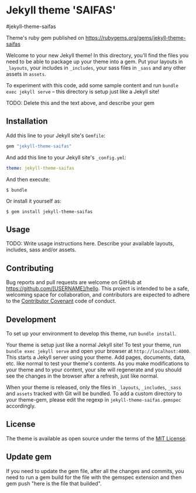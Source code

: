 # Jekyll theme 'SAIFAS'

#jekyll-theme-saifas

Theme's ruby gem published on https://rubygems.org/gems/jekyll-theme-saifas


Welcome to your new Jekyll theme! In this directory, you'll find the files you need to be able to package up your theme into a gem. Put your layouts in `_layouts`, your includes in `_includes`, your sass files in `_sass` and any other assets in `assets`.

To experiment with this code, add some sample content and run `bundle exec jekyll serve` – this directory is setup just like a Jekyll site!

TODO: Delete this and the text above, and describe your gem


## Installation

Add this line to your Jekyll site's `Gemfile`:

```ruby
gem "jekyll-theme-saifas"
```

And add this line to your Jekyll site's `_config.yml`:

```yaml
theme: jekyll-theme-saifas
```

And then execute:

    $ bundle

Or install it yourself as:

    $ gem install jekyll-theme-saifas

## Usage

TODO: Write usage instructions here. Describe your available layouts, includes, sass and/or assets.

## Contributing

Bug reports and pull requests are welcome on GitHub at https://github.com/[USERNAME]/hello. This project is intended to be a safe, welcoming space for collaboration, and contributors are expected to adhere to the [Contributor Covenant](http://contributor-covenant.org) code of conduct.

## Development

To set up your environment to develop this theme, run `bundle install`.

Your theme is setup just like a normal Jekyll site! To test your theme, run `bundle exec jekyll serve` and open your browser at `http://localhost:4000`. This starts a Jekyll server using your theme. Add pages, documents, data, etc. like normal to test your theme's contents. As you make modifications to your theme and to your content, your site will regenerate and you should see the changes in the browser after a refresh, just like normal.

When your theme is released, only the files in `_layouts`, `_includes`, `_sass` and `assets` tracked with Git will be bundled.
To add a custom directory to your theme-gem, please edit the regexp in `jekyll-theme-saifas.gemspec` accordingly.

## License

The theme is available as open source under the terms of the [MIT License](https://opensource.org/licenses/MIT).

## Update gem 
If you need to update the gem file, after all the changes and commits, you need to run a gem build for the file with the gemspec extension and then gem push "here is the file that builded". 
